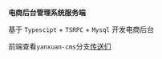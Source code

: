 **电商后台管理系统服务端**

基于 `Typescipt` + `TSRPC` + `Mysql` 开发电商后台

前端查看`yanxuan-cms`分支[传送们](https://github.com/vaechy/youxuan-backend/tree/youxuan-cms)
